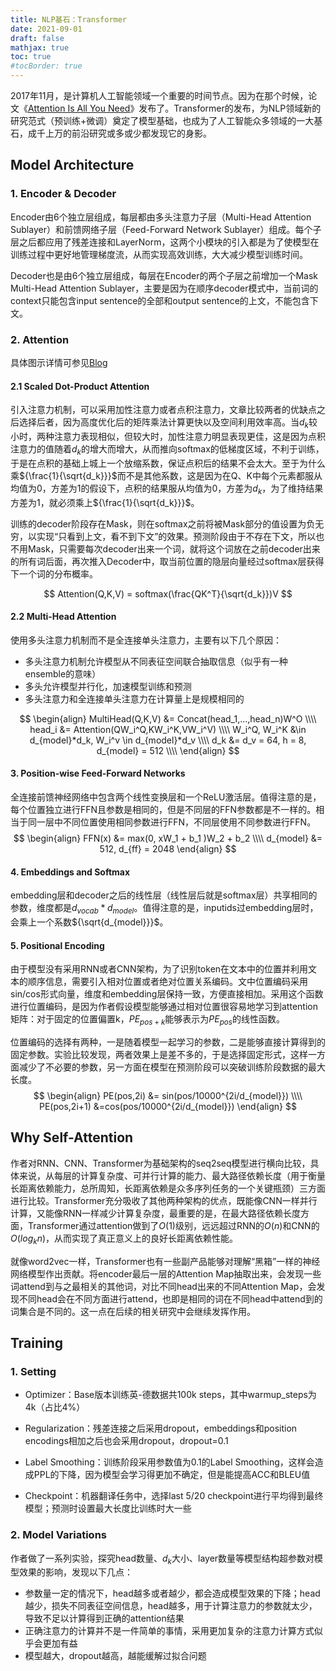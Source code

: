 ```yaml
---
title: NLP基石：Transformer
date: 2021-09-01
draft: false
mathjax: true
toc: true
#tocBorder: true
---
```


2017年11月，是计算机人工智能领域一个重要的时间节点。因为在那个时候，论文《[Attention Is All You Need][Attention is all you need]》发布了。Transformer的发布，为NLP领域新的研究范式（预训练+微调）奠定了模型基础，也成为了人工智能众多领域的一大基石，成千上万的前沿研究或多或少都发现它的身影。

## Model Architecture

### 1. Encoder & Decoder 

Encoder由6个独立层组成，每层都由多头注意力子层（Multi-Head Attention Sublayer）和前馈网络子层（Feed-Forward Network Sublayer）组成。每个子层之后都应用了残差连接和LayerNorm，这两个小模块的引入都是为了使模型在训练过程中更好地管理梯度流，从而实现高效训练，大大减少模型训练时间。

Decoder也是由6个独立层组成，每层在Encoder的两个子层之前增加一个Mask Multi-Head Attention Sublayer，主要是因为在顺序decoder模式中，当前词的context只能包含input sentence的全部和output sentence的上文，不能包含下文。

### 2. Attention

具体图示详情可参见[Blog][illustrated-transformer]

#### 2.1 Scaled Dot-Product Attention

引入注意力机制，可以采用加性注意力或者点积注意力，文章比较两者的优缺点之后选择后者，因为高度优化后的矩阵乘法计算更快以及空间利用效率高。当${d_k}$较小时，两种注意力表现相似，但较大时，加性注意力明显表现更佳，这是因为点积注意力的值随着${d_k}$的增大而增大，从而推向softmax的低梯度区域，不利于训练，于是在点积的基础上城上一个放缩系数，保证点积后的结果不会太大。至于为什么乘${\frac{1}{\sqrt{d_k}}}$而不是其他系数，这是因为在Q、K中每个元素都服从均值为0，方差为1的假设下，点积的结果服从均值为0，方差为${d_k}$，为了维持结果方差为1，就必须乘上${\frac{1}{\sqrt{d_k}}}$。

训练的decoder阶段存在Mask，则在softmax之前将被Mask部分的值设置为负无穷，以实现“只看到上文，看不到下文”的效果。预测阶段由于不存在下文，所以也不用Mask，只需要每次decoder出来一个词，就将这个词放在之前decoder出来的所有词后面，再次推入Decoder中，取当前位置的隐层向量经过softmax层获得下一个词的分布概率。

$$
Attention(Q,K,V) = softmax(\frac{QK^T}{\sqrt{d_k}})V
$$

#### 2.2 Multi-Head Attention

使用多头注意力机制而不是全连接单头注意力，主要有以下几个原因：

* 多头注意力机制允许模型从不同表征空间联合抽取信息（似乎有一种ensemble的意味）
* 多头允许模型并行化，加速模型训练和预测
* 多头注意力和全连接单头注意力在计算量上是规模相同的

$$
\begin{align}
MultiHead(Q,K,V) &= Concat(head_1,...,head_n)W^O \\\\
head_i &= Attention(QW_i^Q,KW_i^K,VW_i^V) \\\\
W_i^Q, W_i^K &\in d_{model}*d_k, W_i^v \in d_{model}*d_v \\\\
d_k &= d_v = 64, h = 8, d_{model} = 512 \\\\
\end{align}
$$

#### 3. Position-wise Feed-Forward Networks

全连接前馈神经网络中包含两个线性变换层和一个ReLU激活层。值得注意的是，每个位置独立进行FFN且参数是相同的，但是不同层的FFN参数都是不一样的。相当于同一层中不同位置使用相同参数进行FFN，不同层使用不同参数进行FFN。
$$
\begin{align}
FFN(x) &= max(0, xW_1 + b_1 )W_2 + b_2 \\\\
d_{model} &= 512, d_{ff} = 2048
\end{align}
$$

#### 4. Embeddings and Softmax

embedding层和decoder之后的线性层（线性层后就是softmax层）共享相同的参数，维度都是${d_{vocab}*d_{model}}$。值得注意的是，inputids过embedding层时，会乘上一个系数${\sqrt{d_{model}}}$。

#### 5. Positional Encoding

由于模型没有采用RNN或者CNN架构，为了识别token在文本中的位置并利用文本的顺序信息，需要引入相对位置或者绝对位置关系编码。文中位置编码采用sin/cos形式向量，维度和embedding层保持一致，方便直接相加。采用这个函数进行位置编码，是因为作者假设模型能够通过相对位置很容易地学习到attention矩阵：对于固定的位置偏置k，${PE_{pos+k}}$能够表示为${PE_{pos}}$的线性函数。

位置编码的选择有两种，一是随着模型一起学习的参数，二是能够直接计算得到的固定参数。实验比较发现，两者效果上是差不多的，于是选择固定形式，这样一方面减少了不必要的参数，另一方面在模型在预测阶段可以突破训练阶段数据的最大长度。
$$
\begin{align}
PE(pos,2i) &= sin(pos/10000^{2i/d_{model}}) \\\\
PE(pos,2i+1) &=cos(pos/10000^{2i/d_{model}})
\end{align}
$$

## Why Self-Attention

作者对RNN、CNN、Transformer为基础架构的seq2seq模型进行横向比较，具体来说，从每层的计算复杂度、可并行计算的能力、最大路径依赖长度（用于衡量长距离依赖能力，总所周知，长距离依赖是众多序列任务的一个关键瓶颈）三方面进行比较。Transformer充分吸收了其他两种架构的优点，既能像CNN一样并行计算，又能像RNN一样减少计算复杂度，最重要的是，在最大路径依赖长度方面，Transformer通过attention做到了${O(1)}$级别，远远超过RNN的${O(n)}$和CNN的${O(log_kn)}$，从而实现了真正意义上的良好长距离依赖性能。

就像word2vec一样，Transformer也有一些副产品能够对理解“黑箱”一样的神经网络模型作出贡献。将encoder最后一层的Attention Map抽取出来，会发现一些词attend到与之最相关的其他词，对比不同head出来的不同Attention Map，会发现不同head会在不同方面进行attend，也即是相同的词在不同head中attend到的词集合是不同的。这一点在后续的相关研究中会继续发挥作用。

## Training

### 1. Setting

* Optimizer：Base版本训练英-德数据共100k steps，其中warmup_steps为4k（占比4%）

* Regularization：残差连接之后采用dropout，embeddings和position encodings相加之后也会采用dropout，dropout=0.1

* Label Smoothing：训练阶段采用参数值为0.1的Label Smoothing，这样会造成PPL的下降，因为模型会学习得更加不确定，但是能提高ACC和BLEU值

* Checkpoint：机器翻译任务中，选择last 5/20 checkpoint进行平均得到最终模型；预测时设置最大长度比训练时大一些

### 2. Model Variations

作者做了一系列实验，探究head数量、$d_k$大小、layer数量等模型结构超参数对模型效果的影响，发现以下几点：

* 参数量一定的情况下，head越多或者越少，都会造成模型效果的下降；head越少，损失不同表征空间信息，head越多，用于计算注意力的参数就太少，导致不足以计算得到正确的attention结果
* 正确注意力的计算并不是一件简单的事情，采用更加复杂的注意力计算方式似乎会更加有益
* 模型越大，dropout越高，越能缓解过拟合问题


[Attention is all you need]: https://arxiv.org/pdf/1706.03762.pdf
[illustrated-transformer]: https://jalammar.github.io/illustrated-transformer/

